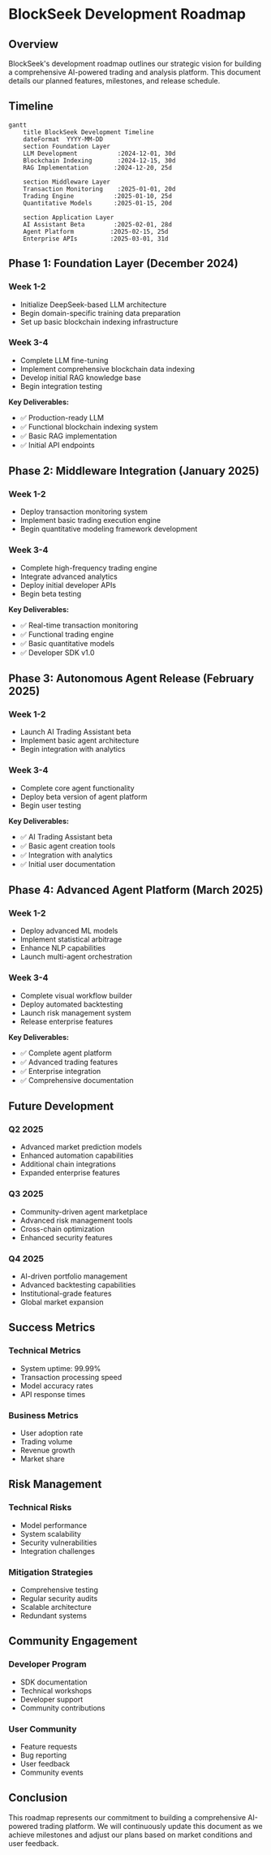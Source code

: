 # BlockSeek Development Roadmap

## Overview

BlockSeek's development roadmap outlines our strategic vision for building a comprehensive AI-powered trading and analysis platform. This document details our planned features, milestones, and release schedule.

## Timeline

```mermaid
gantt
    title BlockSeek Development Timeline
    dateFormat  YYYY-MM-DD
    section Foundation Layer
    LLM Development           :2024-12-01, 30d
    Blockchain Indexing       :2024-12-15, 30d
    RAG Implementation       :2024-12-20, 25d
    
    section Middleware Layer
    Transaction Monitoring    :2025-01-01, 20d
    Trading Engine           :2025-01-10, 25d
    Quantitative Models      :2025-01-15, 20d
    
    section Application Layer
    AI Assistant Beta        :2025-02-01, 28d
    Agent Platform          :2025-02-15, 25d
    Enterprise APIs         :2025-03-01, 31d
```

## Phase 1: Foundation Layer (December 2024)

### Week 1-2
- Initialize DeepSeek-based LLM architecture
- Begin domain-specific training data preparation
- Set up basic blockchain indexing infrastructure

### Week 3-4
- Complete LLM fine-tuning
- Implement comprehensive blockchain data indexing
- Develop initial RAG knowledge base
- Begin integration testing

**Key Deliverables:**
- ✅ Production-ready LLM
- ✅ Functional blockchain indexing system
- ✅ Basic RAG implementation
- ✅ Initial API endpoints

## Phase 2: Middleware Integration (January 2025)

### Week 1-2
- Deploy transaction monitoring system
- Implement basic trading execution engine
- Begin quantitative modeling framework development

### Week 3-4
- Complete high-frequency trading engine
- Integrate advanced analytics
- Deploy initial developer APIs
- Begin beta testing

**Key Deliverables:**
- ✅ Real-time transaction monitoring
- ✅ Functional trading engine
- ✅ Basic quantitative models
- ✅ Developer SDK v1.0

## Phase 3: Autonomous Agent Release (February 2025)

### Week 1-2
- Launch AI Trading Assistant beta
- Implement basic agent architecture
- Begin integration with analytics

### Week 3-4
- Complete core agent functionality
- Deploy beta version of agent platform
- Begin user testing

**Key Deliverables:**
- ✅ AI Trading Assistant beta
- ✅ Basic agent creation tools
- ✅ Integration with analytics
- ✅ Initial user documentation

## Phase 4: Advanced Agent Platform (March 2025)

### Week 1-2
- Deploy advanced ML models
- Implement statistical arbitrage
- Enhance NLP capabilities
- Launch multi-agent orchestration

### Week 3-4
- Complete visual workflow builder
- Deploy automated backtesting
- Launch risk management system
- Release enterprise features

**Key Deliverables:**
- ✅ Complete agent platform
- ✅ Advanced trading features
- ✅ Enterprise integration
- ✅ Comprehensive documentation

## Future Development

### Q2 2025
- Advanced market prediction models
- Enhanced automation capabilities
- Additional chain integrations
- Expanded enterprise features

### Q3 2025
- Community-driven agent marketplace
- Advanced risk management tools
- Cross-chain optimization
- Enhanced security features

### Q4 2025
- AI-driven portfolio management
- Advanced backtesting capabilities
- Institutional-grade features
- Global market expansion

## Success Metrics

### Technical Metrics
- System uptime: 99.99%
- Transaction processing speed
- Model accuracy rates
- API response times

### Business Metrics
- User adoption rate
- Trading volume
- Revenue growth
- Market share

## Risk Management

### Technical Risks
- Model performance
- System scalability
- Security vulnerabilities
- Integration challenges

### Mitigation Strategies
- Comprehensive testing
- Regular security audits
- Scalable architecture
- Redundant systems

## Community Engagement

### Developer Program
- SDK documentation
- Technical workshops
- Developer support
- Community contributions

### User Community
- Feature requests
- Bug reporting
- User feedback
- Community events

## Conclusion

This roadmap represents our commitment to building a comprehensive AI-powered trading platform. We will continuously update this document as we achieve milestones and adjust our plans based on market conditions and user feedback. 